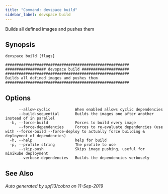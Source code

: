 ```yaml
---
title: "Command: devspace build"
sidebar_label: devspace build
---
```



Builds all defined images and pushes them

## Synopsis


```
devspace build [flags]
```

```
#######################################################
################## devspace build #####################
#######################################################
Builds all defined images and pushes them
#######################################################
```
## Options

```
      --allow-cyclic           When enabled allows cyclic dependencies
      --build-sequential       Builds the images one after another instead of in parallel
  -b, --force-build            Forces to build every image
      --force-dependencies     Forces to re-evaluate dependencies (use with --force-build --force-deploy to actually force building & deployment of dependencies)
  -h, --help                   help for build
  -p, --profile string         The profile to use
      --skip-push              Skips image pushing, useful for minikube deployment
      --verbose-dependencies   Builds the dependencies verbosely
```

## See Also

###### Auto generated by spf13/cobra on 11-Sep-2019
